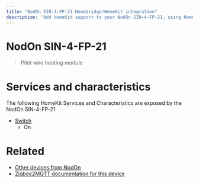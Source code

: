 ```yaml
---
title: "NodOn SIN-4-FP-21 Homebridge/HomeKit integration"
description: "Add HomeKit support to your NodOn SIN-4-FP-21, using Homebridge, Zigbee2MQTT and homebridge-z2m."
---
```

<!---
This file has been GENERATED using src/docgen/docgen.ts
DO NOT EDIT THIS FILE MANUALLY!
-->
# NodOn SIN-4-FP-21
> Pilot wire heating module


# Services and characteristics
The following HomeKit Services and Characteristics are exposed by
the NodOn SIN-4-FP-21

* [Switch](../../switch.md)
  * On


# Related
* [Other devices from NodOn](../index.md#nodon)
* [Zigbee2MQTT documentation for this device](https://www.zigbee2mqtt.io/devices/SIN-4-FP-21.html)